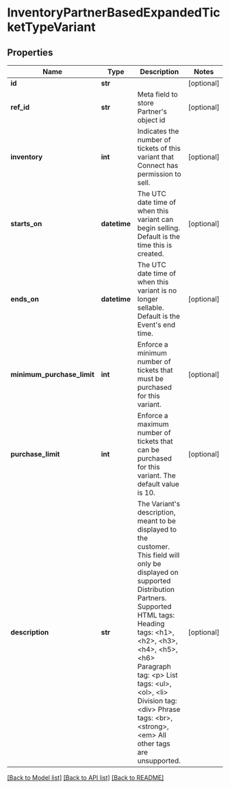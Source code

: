 # InventoryPartnerBasedExpandedTicketTypeVariant

## Properties
Name | Type | Description | Notes
------------ | ------------- | ------------- | -------------
**id** | **str** |  | [optional] 
**ref_id** | **str** | Meta field to store Partner&#x27;s object id | [optional] 
**inventory** | **int** | Indicates the number of tickets of this variant that Connect has permission to sell. | [optional] 
**starts_on** | **datetime** | The UTC date time of when this variant can begin selling. Default is the time this is created. | [optional] 
**ends_on** | **datetime** | The UTC date time of when this variant is no longer sellable. Default is the Event&#x27;s end time. | [optional] 
**minimum_purchase_limit** | **int** | Enforce a minimum number of tickets that must be purchased for this variant. | [optional] 
**purchase_limit** | **int** | Enforce a maximum number of tickets that can be purchased for this variant. The default value is 10. | [optional] 
**description** | **str** | The Variant&#x27;s description, meant to be displayed to the customer. This field will only be displayed on supported Distribution Partners. Supported HTML tags: Heading tags: &lt;h1&gt;, &lt;h2&gt;, &lt;h3&gt;, &lt;h4&gt;, &lt;h5&gt;, &lt;h6&gt; Paragraph tag: &lt;p&gt; List tags: &lt;ul&gt;, &lt;ol&gt;, &lt;li&gt; Division tag: &lt;div&gt; Phrase tags: &lt;br&gt;, &lt;strong&gt;, &lt;em&gt;  All other tags are unsupported. | [optional] 

[[Back to Model list]](../README.md#documentation-for-models) [[Back to API list]](../README.md#documentation-for-api-endpoints) [[Back to README]](../README.md)


